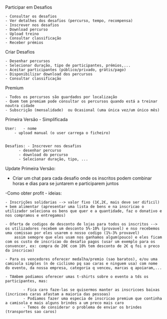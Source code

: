 Participar em Desafios

	- Consultar os desafios
	- Ver detalhes dos desafios (percurso, tempo, recompensa)
	- Inscrever nos desafios
	- Download percurso
	- Upload treino
	- Consultar classificação
	- Receber prémios


Criar Desafios

	
	- Desenhar percursos
	- Selecionar duração, tipo de participantes, prémios,...
	- Aceitar participantes (público/privado, grátis/pago)
	- Disponibilizar download dos percursos
	- Consultar classificação


Premium
	
	- Todos os percursos são guardados por localização
	- Quem tem premiam pode consultar os percursos quando está a treinar noutra cidade
	- Subscrição (mensalidade)  ou Ocasional (uma única vez/um único mês) 


Primeira Versão - Simplificada


	User:   - nome
		- upload manual (o user carrega o ficheiro)

	
	Desafios: - Inscrever nos desafios
		  - desenhar percurso
		  - download do percurso
		  - Selecionar duração, tipo, ...


Update Primeira Versão:

- Criar um chat para cada desafio onde os inscritos podem combinar horas e dias para se juntarem e participarem juntos

-Como obter profit - ideias:

	- Inscrições solidarias --> valor fixo (1€,2€, mais deve ser dificil) + bem alimentar (apresentar uma lista de bens e na inscricao o utilizador seleciona os bens que quer e a quantidade, faz o donativo e nos compramos e entregamos)

	- Oferta de codigos de desconto de lojas para todos os inscritos --> os utilizadores recebem um desconto 5%-10% (provavel) e nso recebemos uma comissao por eles usarem o nosso codigo (1%-3% provavel)
		assim semopre que eles usam nos ganhamos algum(pouco) e eles ficam com os custo de inscricao do desafio pagos (usar um exemplo para os convencer, ex: compra de 20€ com 10% tem desconto de 2€ q foi o preco da inscricao)

	- Para os vencedores oferecer medalha/premio (sao baratos), e/ou uma camisola simples (n de ciclismo pq sao caras e ninguem usa) com nome do evento, da nossa empresa, categoria q venceu, marcas q apoiaram,...

	- TAmbem podiamos oferecer umas t-shirts sobre o evento a tds os participantes, mas:

			- Fica caro faze-las se quisermos manter as inscricoes baixas (incricoes caras afastam a maioria das pessoas)
			- Podiamos fazer uma especia de inscricao premium que continha a camisola e mais alguns brindes a um preco mais caro
			- Temos de considerar o problema de enviar os brindes (transportes sao caros)
			
			 